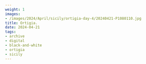 ```yaml
---
weight: 1
images:
- /images/2024/April/sicily/ortigia-day-4/20240421-P1080110.jpg
title: Ortigia.
date: 2024-04-21
tags:
- archive
- digital
- black-and-white
- ortigia
- sicily
---
```


